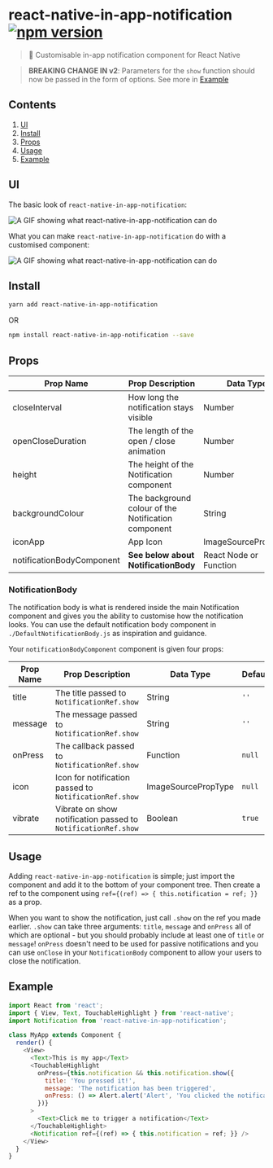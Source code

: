 # react-native-in-app-notification [![npm version](https://badge.fury.io/js/react-native-in-app-notification.svg)](https://badge.fury.io/js/react-native-in-app-notification)

> :bell: Customisable in-app notification component for React Native

> **BREAKING CHANGE IN v2**: Parameters for the `show` function should now be passed in the form of options. See more in [Example](#example)

## Contents
1. [UI](#ui)
2. [Install](#install)
3. [Props](#props)
4. [Usage](#usage)
5. [Example](#example)

## UI
The basic look of `react-native-in-app-notification`:

![A GIF showing what react-native-in-app-notification can do](http://i.imgur.com/3PILcKg.gif)

What you can make `react-native-in-app-notification` do with a customised component:

![A GIF showing what react-native-in-app-notification can do](http://i.imgur.com/k0SBlrW.gif)

## Install
```bash
yarn add react-native-in-app-notification
```
OR
```bash
npm install react-native-in-app-notification --save
```

## Props
| Prop Name                 | Prop Description                                    | Data Type              | Required    | Default                     |
|---------------------------|-----------------------------------------------------|------------------------|-------------|-----------------------------|
| closeInterval             | How long the notification stays visible             | Number                 | No          | `4000`                      |
| openCloseDuration         | The length of the open / close animation            | Number                 | No          | `200`                       |
| height                    | The height of the Notification component            | Number                 | No          | `80`                        |
| backgroundColour          | The background colour of the Notification component | String                 | No          | `white`                     |
| iconApp                   | App Icon                                            | ImageSourcePropType    | No          | `null`                      |
| notificationBodyComponent | **See below about NotificationBody**                | React Node or Function | Recommended | `./DefaultNotificationBody` |

### NotificationBody
The notification body is what is rendered inside the main Notification component and gives you the ability to customise how the notification looks. You can use the default notification body component in `./DefaultNotificationBody.js` as inspiration and guidance.

Your `notificationBodyComponent` component is given four props:

| Prop Name | Prop Description                                              | Data Type           | Default |
|-----------|---------------------------------------------------------------|---------------------|---------|
| title     | The title passed to `NotificationRef.show`                    | String              | `''`    |
| message   | The message passed to `NotificationRef.show`                  | String              | `''`    |
| onPress   | The callback passed to `NotificationRef.show`                 | Function            | `null`  |
| icon      | Icon for notification passed to `NotificationRef.show`        | ImageSourcePropType | `null`  |
| vibrate   | Vibrate on show notification passed to `NotificationRef.show` | Boolean             | `true`  |

## Usage
Adding `react-native-in-app-notification` is simple; just import the component and add it to the bottom of your component tree. Then create a ref to the component using `ref={(ref) => { this.notification = ref; }}` as a prop.

When you want to show the notification, just call `.show` on the ref you made earlier. `.show` can take three arguments: `title`, `message` and `onPress` all of which are optional - but you should probably include at least one of `title` or `message`! `onPress` doesn't need to be used for passive notifications and you can use `onClose` in your `NotificationBody` component to allow your users to close the notification.

## Example
```javascript
import React from 'react';
import { View, Text, TouchableHighlight } from 'react-native';
import Notification from 'react-native-in-app-notification';

class MyApp extends Component {
  render() {
    <View>
      <Text>This is my app</Text>
      <TouchableHighlight
        onPress={this.notification && this.notification.show({
          title: 'You pressed it!',
          message: 'The notification has been triggered',
          onPress: () => Alert.alert('Alert', 'You clicked the notification!'),
        })}
      >
        <Text>Click me to trigger a notification</Text>
      </TouchableHighlight>
      <Notification ref={(ref) => { this.notification = ref; }} />
    </View>
  }
}
```
